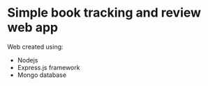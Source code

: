 # Simple book tracking and review web app

Web created using:
* Nodejs
* Express.js framework
* Mongo database